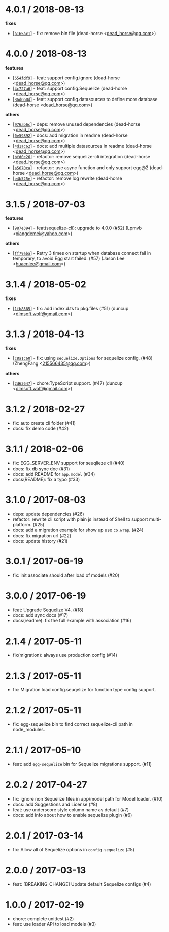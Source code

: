
4.0.1 / 2018-08-13
==================

**fixes**
  * [[`a165ac1`](http://github.com/eggjs/egg-sequelize/commit/a165ac18014d8d53c6b9ba0c13634a2820a7c1ba)] - fix: remove bin file (dead-horse <<dead_horse@qq.com>>)

4.0.0 / 2018-08-13
==================

**features**
  * [[`654fdf9`](http://github.com/eggjs/egg-sequelize/commit/654fdf91a82ff68d54906f122e7f6b22007074ca)] - feat: support config.ignore (dead-horse <<dead_horse@qq.com>>)
  * [[`4c727a6`](http://github.com/eggjs/egg-sequelize/commit/4c727a66a2e7f8d0e18949bf1e90b87c2f6e217c)] - feat: support config.Sequelize (dead-horse <<dead_horse@qq.com>>)
  * [[`86d660d`](http://github.com/eggjs/egg-sequelize/commit/86d660d5557aa33aa113c91a1468c997a7dc2cc3)] - feat: support config.datasources to define more database (dead-horse <<dead_horse@qq.com>>)

**others**
  * [[`976ab6c`](http://github.com/eggjs/egg-sequelize/commit/976ab6cf8061c7926ebbc050d835581ec4434a34)] - deps: remove unused dependencies (dead-horse <<dead_horse@qq.com>>)
  * [[`0e59892`](http://github.com/eggjs/egg-sequelize/commit/0e598926780401379dac70a2530b844bf35b250f)] - docs: add migration in readme (dead-horse <<dead_horse@qq.com>>)
  * [[`4d1ac62`](http://github.com/eggjs/egg-sequelize/commit/4d1ac6247e337e110be31e46d58fb6bc4c0a25ae)] - docs: add multiple datasources in readme (dead-horse <<dead_horse@qq.com>>)
  * [[`bfd0c26`](http://github.com/eggjs/egg-sequelize/commit/bfd0c26dc451fee3a7adfc30268e3036cef8fb92)] - refactor: remove sequelize-cli integration (dead-horse <<dead_horse@qq.com>>)
  * [[`a5670ca`](http://github.com/eggjs/egg-sequelize/commit/a5670ca8fdc5c6134bfa56a761b582eadc690f45)] - refactor: use async function and only support egg@2 (dead-horse <<dead_horse@qq.com>>)
  * [[`e4b525e`](http://github.com/eggjs/egg-sequelize/commit/e4b525e18b0f39f517a560de7fe9bf819bddeddf)] - refactor: remove log rewrite (dead-horse <<dead_horse@qq.com>>)

3.1.5 / 2018-07-03
==================

**features**
  * [[`987e394`](http://github.com/eggjs/egg-sequelize/commit/987e3940da2bc392e1bb6da77055942c3ecf5b0e)] - feat(sequelize-cli): upgrade to 4.0.0 (#52) (Lpmvb <<xiangdemei@yahoo.com>>)

**others**
  * [[`ff79aba`](http://github.com/eggjs/egg-sequelize/commit/ff79aba467d13efbc017e08247925fcb93e6aaff)] - Retry 3 times on startup when database connect fail in temporary, to avoid Egg start failed. (#57) (Jason Lee <<huacnlee@gmail.com>>)

3.1.4 / 2018-05-02
==================

**fixes**
  * [[`1fb8585`](http://github.com/eggjs/egg-sequelize/commit/1fb858533132efb1ff2b2409ffa3656cb7b48b21)] - fix: add index.d.ts to pkg.files (#51) (duncup <<dlmsoft.wolf@gmail.com>>)

3.1.3 / 2018-04-13
==================

**fixes**
  * [[`c8a1c60`](http://github.com/eggjs/egg-sequelize/commit/c8a1c60244606158b1b3a4193433e764a60e0966)] - fix: using `sequelize.Options` for  sequelize config. (#48) (ZhengFang <<215566435@qq.com>>)

**others**
  * [[`2d63647`](http://github.com/eggjs/egg-sequelize/commit/2d6364795d62d91b7d498b2c3ec6fa3be8dc9b58)] - chore:TypeScript support. (#47) (duncup <<dlmsoft.wolf@gmail.com>>)

3.1.2 / 2018-02-27
==================

  * fix: auto create cli folder (#41)
  * docs: fix demo code (#42)

3.1.1 / 2018-02-06
==================

  * fix: EGG_SERVER_ENV support for seuqlieze cli (#40)
  * docs: fix db sync doc (#31)
  * docs: add README for `app.model` (#34)
  * docs(README): fix a typo (#33)

3.1.0 / 2017-08-03
==================

  * deps: update dependencies (#26)
  * refactor: rewrite cli script with plain js instead of Shell to support multi-platform. (#25)
  * docs: add a migration example for show up use `co.wrap`. (#24)
  * docs: fix migration url (#22)
  * docs: update history (#21)

3.0.1 / 2017-06-19
==================

  * fix: init associate should after load of models (#20)

3.0.0 / 2017-06-19
==================

  * feat: Upgrade Sequelize V4. (#18)
  * docs: add sync docs (#17)
  * docs(readme): fix the full example with association (#16)

2.1.4 / 2017-05-11
==================

  * fix(migration): always use production config (#14)

2.1.3 / 2017-05-11
==================

  * fix: Migration load config.seuqelize for function type config support.

2.1.2 / 2017-05-11
==================

  * fix: egg-sequelize bin to find correct sequelize-cli path in node_modules.

2.1.1 / 2017-05-10
==================

  * feat: add `egg-sequelize` bin for Sequelize migrations support. (#11)

2.0.2 / 2017-04-27
==================

  * fix: ignore non Sequelize files in app/model path for Model loader. (#10)
  * docs: add Suggestions and License (#8)
  * feat: use underscore style column name as default (#7)
  * docs: add info about how to enable sequelize plugin (#6)

2.0.1 / 2017-03-14
==================

  * fix: Allow all of Sequelize options in `config.sequelize` (#5)

2.0.0 / 2017-03-13
==================

  * feat: [BREAKING_CHANGE] Update default Sequelize configs (#4)

1.0.0 / 2017-02-19
==================

  * chore: complete unittest (#2)
  * feat: use loader API to load models (#3)

